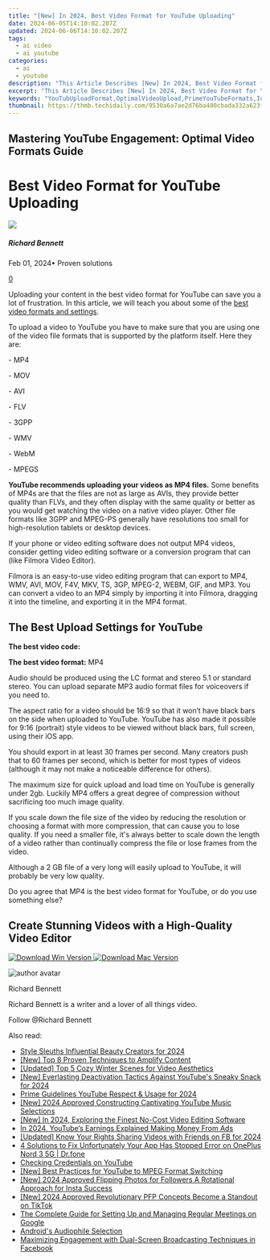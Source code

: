 ```yaml
---
title: "[New] In 2024, Best Video Format for YouTube Uploading"
date: 2024-06-05T14:10:02.207Z
updated: 2024-06-06T14:10:02.207Z
tags:
  - ai video
  - ai youtube
categories:
  - ai
  - youtube
description: "This Article Describes [New] In 2024, Best Video Format for YouTube Uploading"
excerpt: "This Article Describes [New] In 2024, Best Video Format for YouTube Uploading"
keywords: "YouTubUploadFormat,OptimalVideoUpload,PrimeYouTubeFormats,IdealYoutubeUpload,TopYoutubeVideoTypes,BestYoutubeUploadFormats,PreferredYouTubeFormats"
thumbnail: https://thmb.techidaily.com/9530a6a7ae2d76ba480cbada332a623fd47509bd2903fa4cfebcaa0c3ca3de95.jpg
---
```


## Mastering YouTube Engagement: Optimal Video Formats Guide

# Best Video Format for YouTube Uploading

![](https://images.wondershare.com/filmora/article-images/richard-bennett.jpg)

##### Richard Bennett

 Feb 01, 2024• Proven solutions

[0](#commentsBoxSeoTemplate)

Uploading your content in the best video format for YouTube can save you a lot of frustration. In this article, we will teach you about some of the [best video formats and settings](https://tools.techidaily.com/wondershare/filmora/download/).

To upload a video to YouTube you have to make sure that you are using one of the video file formats that is supported by the platform itself. Here they are:

  \- MP4

 \- MOV

 \- AVI

 \- FLV

 \- 3GPP

 \- WMV

 \- WebM

 \- MPEGS

 **YouTube recommends uploading your videos as MP4 files.** Some benefits of MP4s are that the files are not as large as AVIs, they provide better quality than FLVs, and they often display with the same quality or better as you would get watching the video on a native video player. Other file formats like 3GPP and MPEG-PS generally have resolutions too small for high-resolution tablets or desktop devices.

If your phone or video editing software does not output MP4 videos, consider getting video editing software or a conversion program that can (like Filmora Video Editor).

Filmora is an easy-to-use video editing program that can export to MP4, WMV, AVI, MOV, F4V, MKV, TS, 3GP, MPEG-2, WEBM, GIF, and MP3\. You can convert a video to an MP4 simply by importing it into Filmora, dragging it into the timeline, and exporting it in the MP4 format.

## The Best Upload Settings for YouTube

**The best video code:**

**The best video format:** MP4

Audio should be produced using the LC format and stereo 5.1 or standard stereo. You can upload separate MP3 audio format files for voiceovers if you need to.

The aspect ratio for a video should be 16:9 so that it won’t have black bars on the side when uploaded to YouTube. YouTube has also made it possible for 9:16 (portrait) style videos to be viewed without black bars, full screen, using their iOS app.

You should export in at least 30 frames per second. Many creators push that to 60 frames per second, which is better for most types of videos (although it may not make a noticeable difference for others).

The maximum size for quick upload and load time on YouTube is generally under 2gb. Luckily MP4 offers a great degree of compression without sacrificing too much image quality.

If you scale down the file size of the video by reducing the resolution or choosing a format with more compression, that can cause you to lose quality. If you need a smaller file, it's always better to scale down the length of a video rather than continually compress the file or lose frames from the video.

Although a 2 GB file of a very long will easily upload to YouTube, it will probably be very low quality.

 Do you agree that MP4 is the best video format for YouTube, or do you use something else?

## Create Stunning Videos with a High-Quality Video Editor

[![Download Win Version](https://images.wondershare.com/filmora/guide/download-btn-win.jpg) ](https://tools.techidaily.com/wondershare/filmora/download/) [![Download Mac Version](https://images.wondershare.com/filmora/guide/download-btn-mac.jpg) ](https://tools.techidaily.com/wondershare/filmora/download/)

![author avatar](https://images.wondershare.com/filmora/article-images/richard-bennett.jpg)

Richard Bennett

Richard Bennett is a writer and a lover of all things video.

Follow @Richard Bennett

<span class="atpl-alsoreadstyle">Also read:</span>
<div><ul>
<li><a href="https://facebook-video-share.techidaily.com/style-sleuths-influential-beauty-creators-for-2024/"><u>Style Sleuths  Influential Beauty Creators for 2024</u></a></li>
<li><a href="https://facebook-video-share.techidaily.com/new-top-8-proven-techniques-to-amplify-content/"><u>[New] Top 8 Proven Techniques to Amplify Content</u></a></li>
<li><a href="https://facebook-video-share.techidaily.com/updated-top-5-cozy-winter-scenes-for-video-aesthetics/"><u>[Updated] Top 5 Cozy Winter Scenes for Video Aesthetics</u></a></li>
<li><a href="https://facebook-video-share.techidaily.com/new-everlasting-deactivation-tactics-against-youtubes-sneaky-snack-for-2024/"><u>[New] Everlasting Deactivation Tactics Against YouTube's Sneaky Snack for 2024</u></a></li>
<li><a href="https://facebook-video-share.techidaily.com/prime-guidelines-youtube-respect-and-usage-for-2024/"><u>Prime Guidelines  YouTube Respect & Usage for 2024</u></a></li>
<li><a href="https://facebook-video-share.techidaily.com/new-2024-approved-constructing-captivating-youtube-music-selections/"><u>[New] 2024 Approved  Constructing Captivating YouTube Music Selections</u></a></li>
<li><a href="https://facebook-video-share.techidaily.com/new-in-2024-exploring-the-finest-no-cost-video-editing-software/"><u>[New] In 2024, Exploring the Finest No-Cost Video Editing Software</u></a></li>
<li><a href="https://facebook-video-share.techidaily.com/in-2024-youtubes-earnings-explained-making-money-from-ads/"><u>In 2024, YouTube’s Earnings Explained  Making Money From Ads</u></a></li>
<li><a href="https://facebook-clips.techidaily.com/updated-know-your-rights-sharing-videos-with-friends-on-fb-for-2024/"><u>[Updated] Know Your Rights  Sharing Videos with Friends on FB for 2024</u></a></li>
<li><a href="https://howto.techidaily.com/4-solutions-to-fix-unfortunately-your-app-has-stopped-error-on-oneplus-nord-3-5g-drfone-by-drfone-fix-android-problems-fix-android-problems/"><u>4 Solutions to Fix Unfortunately Your App Has Stopped Error on OnePlus Nord 3 5G | Dr.fone</u></a></li>
<li><a href="https://youtube-videos.techidaily.com/checking-credentials-on-youtube/"><u>Checking Credentials on YouTube</u></a></li>
<li><a href="https://extra-hints.techidaily.com/new-best-practices-for-youtube-to-mpeg-format-switching/"><u>[New] Best Practices for YouTube to MPEG Format Switching</u></a></li>
<li><a href="https://instagram-video-files.techidaily.com/new-2024-approved-flipping-photos-for-followers-a-rotational-approach-for-insta-success/"><u>[New] 2024 Approved  Flipping Photos for Followers  A Rotational Approach for Insta Success</u></a></li>
<li><a href="https://tiktok-clips.techidaily.com/new-2024-approved-revolutionary-pfp-concepts-become-a-standout-on-tiktok/"><u>[New] 2024 Approved  Revolutionary PFP Concepts  Become a Standout on TikTok</u></a></li>
<li><a href="https://screen-video-capture.techidaily.com/the-complete-guide-for-setting-up-and-managing-regular-meetings-on-google/"><u>The Complete Guide for Setting Up and Managing Regular Meetings on Google</u></a></li>
<li><a href="https://extra-lessons.techidaily.com/androids-audiophile-selection/"><u>Android's Audiophile Selection</u></a></li>
<li><a href="https://facebook-video-content.techidaily.com/maximizing-engagement-with-dual-screen-broadcasting-techniques-in-facebook/"><u>Maximizing Engagement with Dual-Screen Broadcasting Techniques in Facebook</u></a></li>
</ul></div>

<ins class="adsbygoogle"
      style="display:block"
      data-ad-client="ca-pub-7571918770474297"
      data-ad-slot="8358498916"
      data-ad-format="auto"
      data-full-width-responsive="true"></ins>